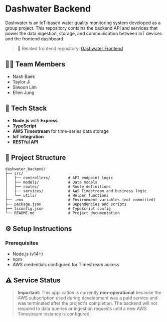 # Dashwater Backend

Dashwater is an IoT-based water quality monitoring system developed as a group project. This repository contains the backend API and services that power the data ingestion, storage, and communication between IoT devices and the frontend dashboard.

> 🧠 Related frontend repository: [Dashwater Frontend](https://github.com/TaylorJi/Dashwater_frontend)

## 👨‍💻 Team Members

- Nash Baek
- Taylor Ji
- Siwoon Lim
- Ellen Jung

## 🔧 Tech Stack

- **Node.js** with **Express**
- **TypeScript**
- **AWS Timestream** for time-series data storage
- **IoT integration**
- **RESTful API**

## 📁 Project Structure
```
dashwater_backend/
├── src/
│   ├── controllers/        # API endpoint logic
│   ├── models/             # Data models
│   ├── routes/             # Route definitions
│   ├── services/           # AWS Timestream and business logic
│   └── utils/              # Helper functions
├── .env                    # Environment variables (not committed)
├── package.json            # Dependencies and scripts
├── tsconfig.json           # TypeScript config
└── README.md               # Project documentation
```
## ⚙️ Setup Instructions

### Prerequisites

- Node.js (v14+)
- npm
- AWS credentials configured for Timestream access

## ⚠️ Service Status

> **Important:** This application is currently **non-operational** because the AWS subscription used during development was a paid service and was terminated after the project's completion. The backend will not respond to data queries or ingestion requests until a new AWS Timestream instance is configured.
